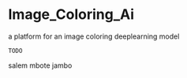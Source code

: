 # Image_Coloring_Ai
a platform for an image coloring deeplearning model
```
TODO
```
salem
mbote
jambo
